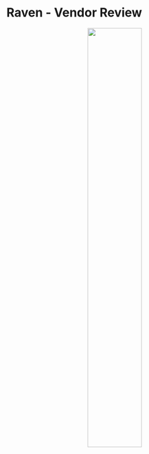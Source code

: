 # Raven - Vendor Review
<p align="center">
  <img src="https://github.com/toandaosjsu/CS160/blob/master/img/raven.PNG" width="50%" height="50%">
</p>

